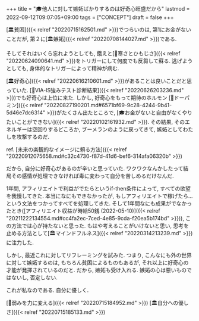 +++
title = "🎓他人に対して嫉妬ばかりするのは好奇心旺盛だから"
lastmod = 2022-09-12T09:07:05+09:00
tags = ["CONCEPT"]
draft = false
+++

[🏛貧困]({{< relref "20220715162501.md" >}})でつらいのは, 第1にお金がないことだが, 第２に[🏛嫉妬]({{< relref "20220708144027.md" >}})である.

そしてそれはいくら忘れようとしても, 餓えと[🔖寒さとひもじさ]({{< relref "20220624090641.md" >}})をトリガーにして何度でも反芻して蘇る. 逃げようとしても, 身体的なトリガーによって精神が病む.

[🏛好奇心]({{< relref "20220616210601.md" >}})があることは良いことだと思っていた. [🦊VIA-IS強みテスト診断結果]({{< relref "20220626203236.md" >}})でも好奇心は上位に来た. しかし, 好奇心をもって期待のホルモン [📝ドーパミン]({{< relref "20220827190201.md#6571bf69-9c28-4244-9b41-5d46e7dc6314" >}})がたくさん出たところで, [🎓お金がないと自由がなくやりたいことができない]({{< relref "20220102161932.md" >}}). その結果, そのエネルギーは空回りするどころか, ブーメランのように戻ってきて, 嫉妬としてわたしを攻撃するのだ.

ref. [未来の楽観的なイメージに頼る方法]({{< relref "20220912075658.md#c32c4730-f87d-41d6-bef6-314afa06320b" >}})

だから, 自分に好奇心があるのが辛いと思っていた. ワクワクなんかしたって結局その感情が処理できなければ毒に変わって自分を苦しめるだけなんだ.

1年間, アフィリエイトで利益がでたらというif-then条件によって, すべての欲望を我慢してきた. 本当になにもできなかったが, もしアフィリエイトで稼げたら... という文法をつかってすべてを処理してきた. そして1年間なにも成果がでなかったとき([アフィリエイト収益が時給50銭 (2022-05-10)]({{< relref "20211222134554.md#cc4fa2ec-7ced-4e85-9cda-f20ea5b174bd" >}})), この方法では心が持たないと思った. もはや考えることがいけないと思い, 思考を止める方法として[🏛マインドフルネス]({{< relref "20220314213239.md" >}})に注力した.

しかし, 最近これに対してリフレーミングを試みた. つまり, こんなにも外の世界に対して嫉妬するのは, もちろん貧困によるものもあるが, それ以上に好奇心の才能が発揮されているのだと. だから, 嫉妬も受け入れる. 嫉妬の心は悪いものではないし, 否定しない.

これが私なのである. 自分に優しく.

[🦊弱みを力に変える]({{< relref "20220715184952.md" >}}) [🏛自分への優しさ]({{< relref "20220715185133.md" >}})
